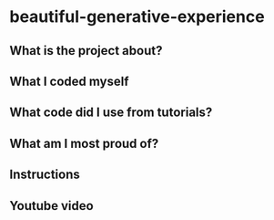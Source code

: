 # beautiful-generative-experience

## What is the project about?


## What I coded myself


## What code did I use from tutorials?


## What am I most proud of?


## Instructions


## Youtube video



